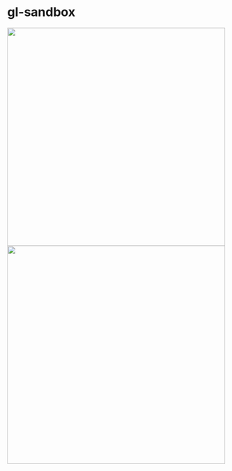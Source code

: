 # gl-sandbox

<img src = "https://media3.giphy.com/media/2f4vMJAmzolDVKKiaX/giphy.gif?cid=790b76112c882ba71ca7d15fc34ede8b272e86eab4252f1f&rid=giphy.gif&ct=g" width=500 height=500>
<img src = "https://media2.giphy.com/media/ON1JiUFVZc9rNxgtD8/giphy.gif?cid=790b7611ef1afa0858f469874cecec5bc4e20966104fe57c&rid=giphy.gif&ct=g" width=500 height=500>
